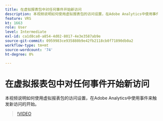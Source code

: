 ```yaml
---
title: 在虚拟报表包中对任何事件开始新访问
description: 本视频说明如何使用虚拟报表包的访问设置，在Adobe Analytics中使用事件来触发新访问的开始。
feature: VRS
kt: 1663
role: User
level: Intermediate
exl-id: ca1d8ca8-a854-4d02-8017-4e3e3587ab9e
source-git-commit: 0959983ce935880b9e42fb2118cb0f71890db0a2
workflow-type: tm+mt
source-wordcount: '74'
ht-degree: 0%

---
```


# 在虚拟报表包中对任何事件开始新访问

本视频说明如何使用虚拟报表包的访问设置，在Adobe Analytics中使用事件来触发新访问的开始。

>[!VIDEO](https://video.tv.adobe.com/v/23129/?quality=12&learn=on)
